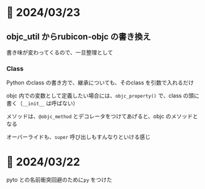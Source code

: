 # 📝 2024/03/23

## objc_util からrubicon-objc の書き換え

書き味が変わってくるので、一旦整理として

### Class

Python のclass の書き方で、継承についても、そのclass を引数で入れるだけ

objc 内での変数として定義したい場合には、`objc_property()` で、class の頭に書く（`__init__` は呼ばない）

 メソッドは、`@objc_method` とデコレータをつけてあげると、objc のメソッドとなる

 オーバーライドも、`super` 呼び出しもすんなりといける感じ

# 📝 2024/03/22

pyto との名前衝突回避のために`py` をつけた
